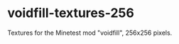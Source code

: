 voidfill-textures-256
=====================

Textures for the Minetest mod "voidfill", 256x256 pixels.

